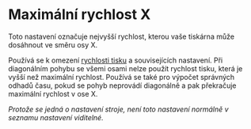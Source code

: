 Maximální rychlost X
====
Toto nastavení označuje nejvyšší rychlost, kterou vaše tiskárna může dosáhnout ve směru osy X.

Používá se k omezení [rychlosti tisku](../speed/speed_print.md) a souvisejících nastavení. Při diagonálním pohybu se všemi osami nelze použít rychlost tisku, která je vyšší než maximální rychlost. Používá se také pro výpočet správných odhadů času, pokud se pohyb neprovádí diagonálně a pak překračuje maximální rychlost v ose X.

*Protože se jedná o nastavení stroje, není toto nastavení normálně v seznamu nastavení viditelné.*